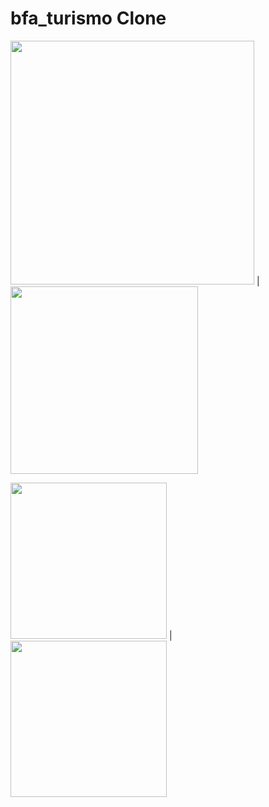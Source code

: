 # bfa_turismo Clone



 <img width="390px"  src="https://github.com/eliezerantonio/bfa_turismo-clone-/blob/main/screen_shots/01gif.gif"> |  <img width="300"  src="https://github.com/eliezerantonio/bfa_turismo-clone-/blob/main/screen_shots/02gif.gif">
 
 
  <img width="250px"  src="https://github.com/eliezerantonio/bfa_turismo-clone-/blob/main/screen_shots/04.png">  |  <img width="250px"  src="https://github.com/eliezerantonio/bfa_turismo-clone-/blob/main/screen_shots/05.png">

